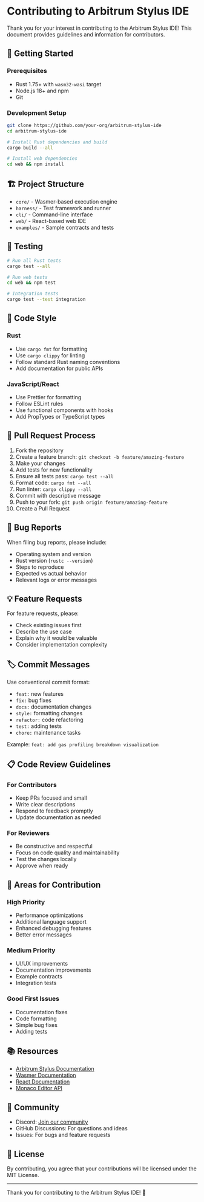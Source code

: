 # Contributing to Arbitrum Stylus IDE

Thank you for your interest in contributing to the Arbitrum Stylus IDE! This document provides guidelines and information for contributors.

## 🚀 Getting Started

### Prerequisites
- Rust 1.75+ with `wasm32-wasi` target
- Node.js 18+ and npm
- Git

### Development Setup
```bash
git clone https://github.com/your-org/arbitrum-stylus-ide
cd arbitrum-stylus-ide

# Install Rust dependencies and build
cargo build --all

# Install web dependencies
cd web && npm install
```

## 🏗️ Project Structure

- `core/` - Wasmer-based execution engine
- `harness/` - Test framework and runner
- `cli/` - Command-line interface
- `web/` - React-based web IDE
- `examples/` - Sample contracts and tests

## 🧪 Testing

```bash
# Run all Rust tests
cargo test --all

# Run web tests
cd web && npm test

# Integration tests
cargo test --test integration
```

## 📝 Code Style

### Rust
- Use `cargo fmt` for formatting
- Use `cargo clippy` for linting
- Follow standard Rust naming conventions
- Add documentation for public APIs

### JavaScript/React
- Use Prettier for formatting
- Follow ESLint rules
- Use functional components with hooks
- Add PropTypes or TypeScript types

## 🔄 Pull Request Process

1. Fork the repository
2. Create a feature branch: `git checkout -b feature/amazing-feature`
3. Make your changes
4. Add tests for new functionality
5. Ensure all tests pass: `cargo test --all`
6. Format code: `cargo fmt --all`
7. Run linter: `cargo clippy --all`
8. Commit with descriptive message
9. Push to your fork: `git push origin feature/amazing-feature`
10. Create a Pull Request

## 🐛 Bug Reports

When filing bug reports, please include:
- Operating system and version
- Rust version (`rustc --version`)
- Steps to reproduce
- Expected vs actual behavior
- Relevant logs or error messages

## 💡 Feature Requests

For feature requests, please:
- Check existing issues first
- Describe the use case
- Explain why it would be valuable
- Consider implementation complexity

## 🏷️ Commit Messages

Use conventional commit format:
- `feat:` new features
- `fix:` bug fixes
- `docs:` documentation changes
- `style:` formatting changes
- `refactor:` code refactoring
- `test:` adding tests
- `chore:` maintenance tasks

Example: `feat: add gas profiling breakdown visualization`

## 📋 Code Review Guidelines

### For Contributors
- Keep PRs focused and small
- Write clear descriptions
- Respond to feedback promptly
- Update documentation as needed

### For Reviewers
- Be constructive and respectful
- Focus on code quality and maintainability
- Test the changes locally
- Approve when ready

## 🎯 Areas for Contribution

### High Priority
- Performance optimizations
- Additional language support
- Enhanced debugging features
- Better error messages

### Medium Priority
- UI/UX improvements
- Documentation improvements
- Example contracts
- Integration tests

### Good First Issues
- Documentation fixes
- Code formatting
- Simple bug fixes
- Adding tests

## 📚 Resources

- [Arbitrum Stylus Documentation](https://docs.arbitrum.io/stylus)
- [Wasmer Documentation](https://docs.wasmer.io/)
- [React Documentation](https://react.dev/)
- [Monaco Editor API](https://microsoft.github.io/monaco-editor/)

## 🤝 Community

- Discord: [Join our community](https://discord.gg/stylus-ide)
- GitHub Discussions: For questions and ideas
- Issues: For bugs and feature requests

## 📄 License

By contributing, you agree that your contributions will be licensed under the MIT License.

---

Thank you for contributing to the Arbitrum Stylus IDE! 🚀